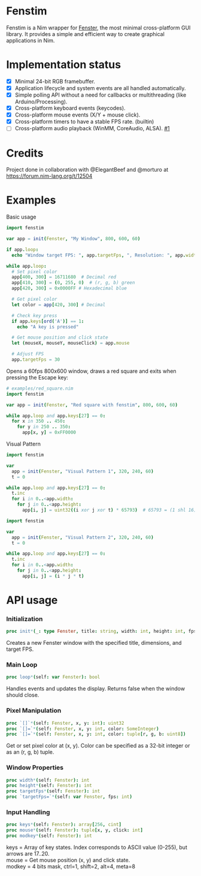 # Fenstim
Fenstim is a Nim wrapper for [Fenster](https://github.com/zserge/fenster), the most minimal cross-platform GUI library. It provides a simple and efficient way to create graphical applications in Nim.

# Implementation status
- [x] Minimal 24-bit RGB framebuffer.
- [x] Application lifecycle and system events are all handled automatically.
- [x] Simple polling API without a need for callbacks or multithreading (like Arduino/Processing).
- [x] Cross-platform keyboard events (keycodes).
- [x] Cross-platform mouse events (X/Y + mouse click).
- [x] Cross-platform timers to have a stable FPS rate. (builtin)
- [ ] Cross-platform audio playback (WinMM, CoreAudio, ALSA). [#1](https://github.com/CardealRusso/fenstim/issues/1)

# Credits
Project done in collaboration with @ElegantBeef and @morturo at https://forum.nim-lang.org/t/12504

# Examples
Basic usage
```nim
import fenstim

var app = init(Fenster, "My Window", 800, 600, 60)

if app.loop:
  echo "Window target FPS: ", app.targetFps, ", Resolution: ", app.width, "x", app.height

while app.loop:
  # Set pixel color
  app[400, 300] = 16711680  # Decimal red
  app[410, 300] = (0, 255, 0)  # (r, g, b) green
  app[420, 300] = 0x0000FF # Hexadecimal blue

  # Get pixel color
  let color = app[420, 300] # Decimal

  # Check key press
  if app.keys[ord('A')] == 1:
    echo "A key is pressed"

  # Get mouse position and click state
  let (mouseX, mouseY, mouseClick) = app.mouse

  # Adjust FPS
  app.targetFps = 30
```

Opens a 60fps 800x600 window, draws a red square and exits when pressing the Escape key:

```nim
# examples/red_square.nim
import fenstim

var app = init(Fenster, "Red square with fenstim", 800, 600, 60)

while app.loop and app.keys[27] == 0:
  for x in 350 .. 450:
    for y in 250 .. 350:
      app[x, y] = 0xFF0000
```

Visual Pattern
```nim
import fenstim

var 
  app = init(Fenster, "Visual Pattern 1", 320, 240, 60)
  t = 0

while app.loop and app.keys[27] == 0:
  t.inc
  for i in 0..<app.width:
    for j in 0..<app.height:
      app[i, j] = uint32((i xor j xor t) * 65793)  # 65793 = (1 shl 16) + (1 shl 8) + 1
```
```nim
import fenstim

var 
  app = init(Fenster, "Visual Pattern 2", 320, 240, 60)
  t = 0

while app.loop and app.keys[27] == 0:
  t.inc
  for i in 0..<app.width:
    for j in 0..<app.height:
      app[i, j] = (i * j * t)
```

# API usage
### Initialization
```nim
proc init*(_: type Fenster, title: string, width: int, height: int, fps: int = 60): Fenster
```  
Creates a new Fenster window with the specified title, dimensions, and target FPS.

### Main Loop
```nim
proc loop*(self: var Fenster): bool
```
Handles events and updates the display. Returns false when the window should close.

### Pixel Manipulation
```nim
proc `[]`*(self: Fenster, x, y: int): uint32
proc `[]=`*(self: Fenster, x, y: int, color: SomeInteger)
proc `[]=`*(self: Fenster, x, y: int, color: tuple[r, g, b: uint8])
```
Get or set pixel color at (x, y). Color can be specified as a 32-bit integer or as an (r, g, b) tuple.

### Window Properties
```nim
proc width*(self: Fenster): int
proc height*(self: Fenster): int
proc targetFps*(self: Fenster): int
proc `targetFps=`*(self: var Fenster, fps: int)
```

### Input Handling
```nim
proc keys*(self: Fenster): array[256, cint]
proc mouse*(self: Fenster): tuple[x, y, click: int]
proc modkey*(self: Fenster): int
```
keys = Array of key states. Index corresponds to ASCII value (0-255), but arrows are 17..20.  
mouse = Get mouse position (x, y) and click state.  
modkey = 4 bits mask, ctrl=1, shift=2, alt=4, meta=8